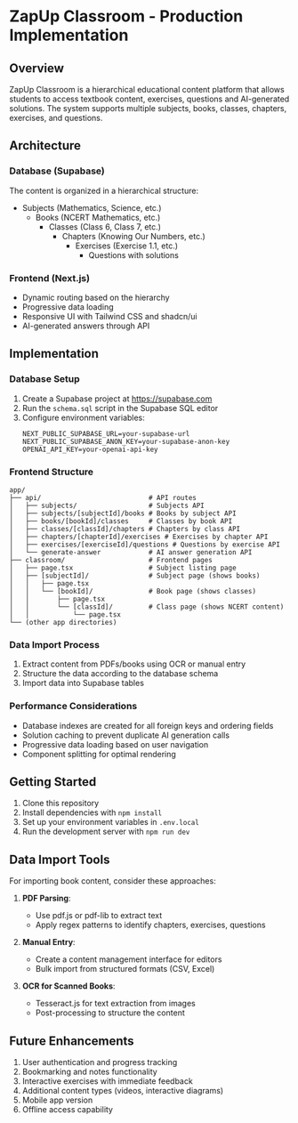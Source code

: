 # ZapUp Classroom - Production Implementation

## Overview

ZapUp Classroom is a hierarchical educational content platform that allows students to access textbook content, exercises, questions and AI-generated solutions. The system supports multiple subjects, books, classes, chapters, exercises, and questions.

## Architecture

### Database (Supabase)

The content is organized in a hierarchical structure:
- Subjects (Mathematics, Science, etc.)
  - Books (NCERT Mathematics, etc.)
    - Classes (Class 6, Class 7, etc.)
      - Chapters (Knowing Our Numbers, etc.)
        - Exercises (Exercise 1.1, etc.)
          - Questions with solutions

### Frontend (Next.js)

- Dynamic routing based on the hierarchy
- Progressive data loading
- Responsive UI with Tailwind CSS and shadcn/ui
- AI-generated answers through API

## Implementation

### Database Setup

1. Create a Supabase project at https://supabase.com
2. Run the `schema.sql` script in the Supabase SQL editor
3. Configure environment variables:
   ```
   NEXT_PUBLIC_SUPABASE_URL=your-supabase-url
   NEXT_PUBLIC_SUPABASE_ANON_KEY=your-supabase-anon-key
   OPENAI_API_KEY=your-openai-api-key
   ```

### Frontend Structure

```
app/
├── api/                           # API routes
│   ├── subjects/                  # Subjects API
│   ├── subjects/[subjectId]/books # Books by subject API
│   ├── books/[bookId]/classes     # Classes by book API
│   ├── classes/[classId]/chapters # Chapters by class API
│   ├── chapters/[chapterId]/exercises # Exercises by chapter API
│   ├── exercises/[exerciseId]/questions # Questions by exercise API
│   └── generate-answer            # AI answer generation API
├── classroom/                     # Frontend pages
│   ├── page.tsx                   # Subject listing page
│   ├── [subjectId]/               # Subject page (shows books)
│   │   ├── page.tsx
│   │   └── [bookId]/              # Book page (shows classes)
│   │       ├── page.tsx
│   │       └── [classId]/         # Class page (shows NCERT content)
│   │           └── page.tsx
└── (other app directories)
```

### Data Import Process

1. Extract content from PDFs/books using OCR or manual entry
2. Structure the data according to the database schema
3. Import data into Supabase tables

### Performance Considerations

- Database indexes are created for all foreign keys and ordering fields
- Solution caching to prevent duplicate AI generation calls
- Progressive data loading based on user navigation
- Component splitting for optimal rendering

## Getting Started

1. Clone this repository
2. Install dependencies with `npm install`
3. Set up your environment variables in `.env.local`
4. Run the development server with `npm run dev`

## Data Import Tools

For importing book content, consider these approaches:

1. **PDF Parsing**:
   - Use pdf.js or pdf-lib to extract text
   - Apply regex patterns to identify chapters, exercises, questions

2. **Manual Entry**:
   - Create a content management interface for editors
   - Bulk import from structured formats (CSV, Excel)

3. **OCR for Scanned Books**:
   - Tesseract.js for text extraction from images
   - Post-processing to structure the content

## Future Enhancements

1. User authentication and progress tracking
2. Bookmarking and notes functionality
3. Interactive exercises with immediate feedback
4. Additional content types (videos, interactive diagrams)
5. Mobile app version
6. Offline access capability 